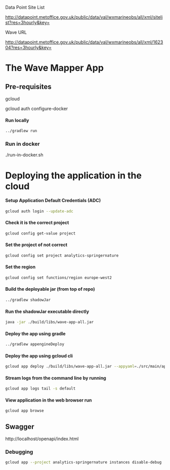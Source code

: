 Data Point Site List

http://datapoint.metoffice.gov.uk/public/data/val/wxmarineobs/all/xml/sitelist?res=3hourly&key=<metofficekey>

Wave URL

http://datapoint.metoffice.gov.uk/public/data/val/wxmarineobs/all/xml/162304?res=3hourly&key=<metofficekey>

# The Wave Mapper App

## Pre-requisites
gcloud

gcloud auth configure-docker

#### Run locally
```bash
../gradlew run
```

### Run in docker
./run-in-docker.sh

# Deploying the application in the cloud

#### Setup Application Default Credentials (ADC)
```bash
gcloud auth login --update-adc
```

#### Check it is the correct project
```bash
gcloud config get-value project
```
#### Set the project of not correct
```bash
gcloud config set project analytics-springernature
```

#### Set the region
```bash
gcloud config set functions/region europe-west2
```

#### Build the deployable jar (from top of repo)
```bash
../gradlew shadowJar
```

#### Run the shadowJar executable directly
```bash
java -jar ./build/libs/wave-app-all.jar
```

#### Deploy the app using gradle
```bash
../gradlew appengineDeploy
```

#### Deploy the app using gcloud cli
```bash
gcloud app deploy ./build/libs/wave-app-all.jar --appyaml=./src/main/appengine/app.yaml
```

#### Stream logs from the command line by running
```bash
gcloud app logs tail -s default
```

#### View application in the web browser run
```bash
gcloud app browse
```

## Swagger
http://localhost/openapi/index.html

### Debugging
````bash
gcloud app --project analytics-springernature instances disable-debug
````

